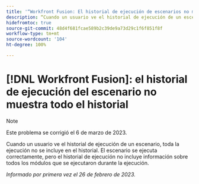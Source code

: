 ```yaml
---
title: '“Workfront Fusion: El historial de ejecución de escenarios no muestra todo el historial”'
description: “Cuando un usuario ve el historial de ejecución de un escenario, toda la ejecución no se incluye en el historial. El escenario se ejecutó correctamente, pero el historial de ejecución no incluye información sobre todos los módulos que se ejecutaron durante la ejecución”
hidefromtoc: true
source-git-commit: 48d4f681fcae589b2c39de9a73d29c1f6f851f8f
workflow-type: tm+mt
source-wordcount: '104'
ht-degree: 100%

---
```



# [!DNL Workfront Fusion]: el historial de ejecución del escenario no muestra todo el historial

>[!NOTE]
>
>Este problema se corrigió el 6 de marzo de 2023.

Cuando un usuario ve el historial de ejecución de un escenario, toda la ejecución no se incluye en el historial. El escenario se ejecuta correctamente, pero el historial de ejecución no incluye información sobre todos los módulos que se ejecutaron durante la ejecución.

_Informado por primera vez el 26 de febrero de 2023._

